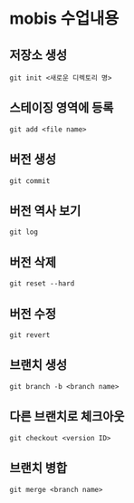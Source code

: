 # mobis 수업내용

## 저장소 생성
	git init <새로운 디렉토리 명>

## 스테이징 영역에 등록
	git add <file name>

## 버전 생성
	git commit

## 버전 역사 보기
	git log

## 버전 삭제
	git reset --hard 

## 버전 수정
	git revert

## 브랜치 생성 
	git branch -b <branch name>

## 다른 브랜치로 체크아웃
 	git checkout <version ID>

## 브랜치 병합
	git merge <branch name>


